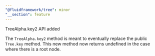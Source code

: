 ```yaml
---
"@fluidframework/tree": minor
"__section": feature
---
```

TreeAlpha.key2 API added

The `TreeAlpha.key2` method is meant to eventually replace the public `Tree.key` method. This new method now returns undefined in the case where there is a root node.
